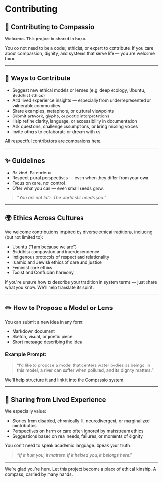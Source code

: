# Contributing

## 🤝 Contributing to Compassio

Welcome. This project is shared in hope.

You do not need to be a coder, ethicist, or expert to contribute.
If you care about compassion, dignity, and systems that serve life — you are welcome here.

---

## 🌿 Ways to Contribute

- Suggest new ethical models or lenses (e.g. deep ecology, Ubuntu, Buddhist ethics)
- Add lived experience insights — especially from underrepresented or vulnerable communities
- Share examples, metaphors, or cultural viewpoints
- Submit artwork, glyphs, or poetic interpretations
- Help refine clarity, language, or accessibility in documentation
- Ask questions, challenge assumptions, or bring missing voices
- Invite others to collaborate or dream with us

All respectful contributors are companions here.

---

## ✨ Guidelines

- Be kind. Be curious.
- Respect plural perspectives — even when they differ from your own.
- Focus on care, not control.
- Offer what you can — even small seeds grow.

> _“You are not late. The world still needs you.”_

---

## 🌍 Ethics Across Cultures

We welcome contributions inspired by diverse ethical traditions, including (but not limited to):

- Ubuntu ("I am because we are")
- Buddhist compassion and interdependence
- Indigenous protocols of respect and relationality
- Islamic and Jewish ethics of care and justice
- Feminist care ethics
- Taoist and Confucian harmony

If you're unsure how to describe your tradition in system terms — just share what you know. We'll help translate its spirit.

---

## ✏️ How to Propose a Model or Lens

You can submit a new idea in any form:

- Markdown document
- Sketch, visual, or poetic piece
- Short message describing the idea

### Example Prompt:

> “I’d like to propose a model that centers water bodies as beings. In this model, a river can suffer when polluted, and its dignity matters.”

We'll help structure it and link it into the Compassio system.

---

## 🧠 Sharing from Lived Experience

We especially value:

- Stories from disabled, chronically ill, neurodivergent, or marginalized contributors
- Perspectives on harm or care often ignored by mainstream ethics
- Suggestions based on real needs, failures, or moments of dignity

You don’t need to speak academic language. Speak your truth.

> _“If it hurt you, it matters. If it helped you, it belongs here.”_

---

We’re glad you’re here.
Let this project become a place of ethical kinship.
A compass, carried by many hands.
